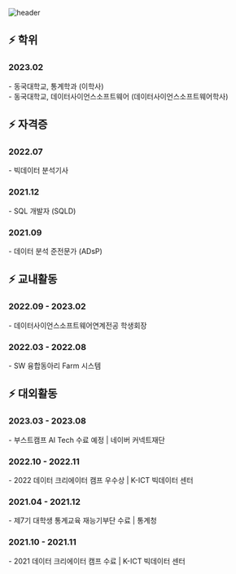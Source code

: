 ![header](https://capsule-render.vercel.app/api?type=waving&color=timeAuto&height=300&section=header&text=JOOHYEONG's%20Github&fontSize=80)

## ⚡ 학위

<h3>2023.02</h3>
- 동국대학교, 통계학과 (이학사)<br>
- 동국대학교, 데이터사이언스소프트웨어 (데이터사이언스소프트웨어학사)

<br>

## ⚡  자격증

<h3>2022.07</h3>
- 빅데이터 분석기사

<h3>2021.12</h3>
- SQL 개발자 (SQLD)

<h3>2021.09</h3>
- 데이터 분석 준전문가 (ADsP)

<br>

## ⚡  교내활동

<h3>2022.09 - 2023.02</h3>
- 데이터사이언스소프트웨어연계전공 학생회장

<h3>2022.03 - 2022.08</h3>
- SW 융합동아리 Farm 시스템

<br>

## ⚡  대외활동
<h3>2023.03 - 2023.08</h3>
- 부스트캠프 AI Tech 수료 예정 | 네이버 커넥트재단

<h3>2022.10 - 2022.11</h3>
- 2022 데이터 크리에이터 캠프 우수상 | K-ICT 빅데이터 센터

<h3>2021.04 - 2021.12</h3>
- 제7기 대학생 통계교육 재능기부단 수료 | 통계청

<h3>2021.10 - 2021.11</h3>
- 2021 데이터 크리에이터 캠프 수료 | K-ICT 빅데이터 센터

<br>
